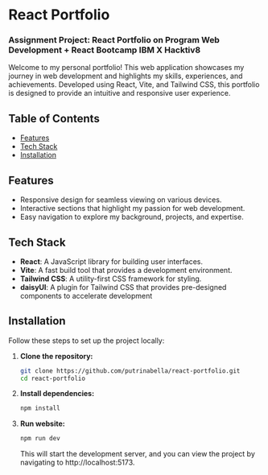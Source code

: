 # React Portfolio

### Assignment Project: React Portfolio on Program Web Development + React Bootcamp IBM X Hacktiv8

Welcome to my personal portfolio! This web application showcases my journey in web development and highlights my skills, experiences, and achievements. Developed using React, Vite, and Tailwind CSS, this portfolio is designed to provide an intuitive and responsive user experience.


## Table of Contents

- [Features](#features)
- [Tech Stack](#tech-stack)
- [Installation](#installation)

## Features

- Responsive design for seamless viewing on various devices.
- Interactive sections that highlight my passion for web development.
- Easy navigation to explore my background, projects, and expertise.

## Tech Stack

- **React**: A JavaScript library for building user interfaces.
- **Vite**: A fast build tool that provides a development environment.
- **Tailwind CSS**: A utility-first CSS framework for styling.
- **daisyUI**: A plugin for Tailwind CSS that provides pre-designed components to accelerate development

## Installation

Follow these steps to set up the project locally:

1. **Clone the repository:**

   ```bash
   git clone https://github.com/putrinabella/react-portfolio.git
   cd react-portfolio
   ```

2. **Install dependencies:**

   ```bash
   npm install
   ```

3. **Run website:**

   ```bash
   npm run dev
   ```

   This will start the development server, and you can view the project by navigating to http://localhost:5173.
